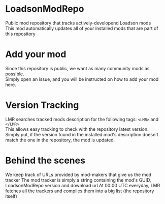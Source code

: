 # LoadsonModRepo
Public mod repository that tracks actively-developend Loadson mods<br>
This mod automatically updates all of your installed mods that are part of this repository

# Add your mod
Since this repository is public, we want as many community mods as possible.<br>
Simply open an issue, and you will be instructed on how to add your mod here.

# Version Tracking
LMR searches tracked mods description for the following tags: `<LMR>` and `</LMR>`<br>
This allows easy tracking to check with the repository latest version.<br>
Simply put, if the version found in the installed mod's description doesn't match the one in the repository, the mod is updated.

# Behind the scenes
We keep track of URLs provided by mod-makers that give us the mod tracker
The mod tracker is simply a string containing the mod's GUID, LoadsonModRepo version and download url
At 00:00 UTC everyday, LMR fetches all the trackers and compiles them into a big list (the repository itself)
